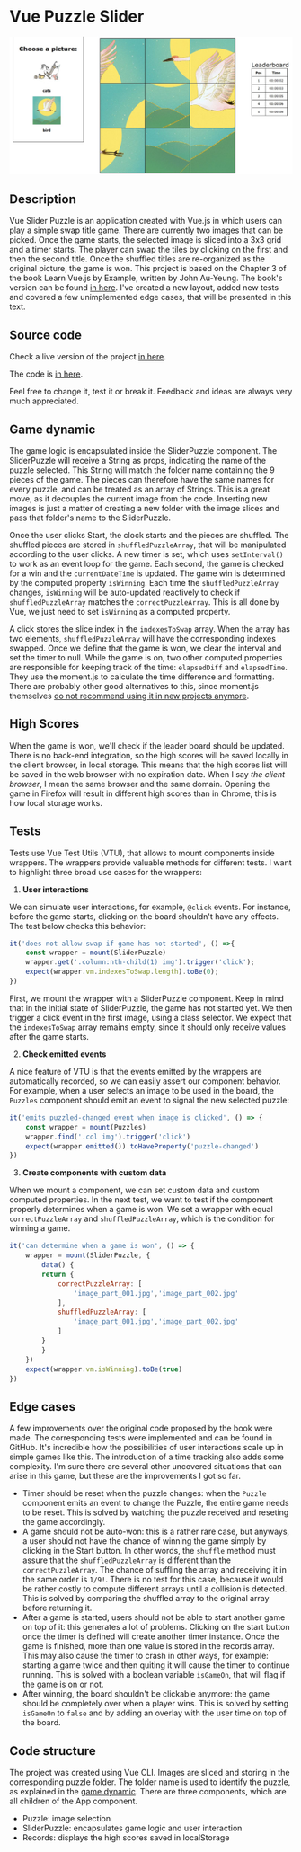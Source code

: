 Vue Puzzle Slider
=================

![vue-weather](../assets/vue-puzzle-slider.jpg)

## Description

Vue Slider Puzzle is an application created with Vue.js in which users can play a simple swap title game.
There are currently two images that can be picked.
Once the game starts, the selected image is sliced into a 3x3 grid and a timer starts. 
The player can swap the tiles by clicking on the first and then the second title.
Once the shuffled titles are re-organized as the original picture, the game is won.
This project is based on the Chapter 3 of the book Learn Vue.js by Example, written by John Au-Yeung.
The book's version can be found [in here](https://github.com/PacktPublishing/-Vue.js-3-By-Example/tree/master/Chapter03).
I've created a new layout, added new tests and covered a few unimplemented edge cases, that will be presented in this text.

## Source code

Check a live version of the project [in here](https://beautiful-flan-fc5c64.netlify.app/).

The code is [in here](https://github.com/cdpaiva/vue-slider-puzzle).

Feel free to change it, test it or break it.
Feedback and ideas are always very much appreciated.

## Game dynamic

The game logic is encapsulated inside the SliderPuzzle component.
The SliderPuzzle will receive a String as props, indicating the name of the puzzle selected.
This String will match the folder name containing the 9 pieces of the game.
The pieces can therefore have the same names for every puzzle, and can be treated as an array of Strings.
This is a great move, as it decouples the current image from the code.
Inserting new images is just a matter of creating a new folder with the image slices and pass that folder's name to the SliderPuzzle.

Once the user clicks Start, the clock starts and the pieces are shuffled. The shuffled pieces are stored in `shuffledPuzzleArray`, that will be manipulated according to the user clicks.
A new timer is set, which uses `setInterval()` to work as an event loop for the game.
Each second, the game is checked for a win and the `currentDateTime` is updated.
The game win is determined by the computed property `isWinning`.
Each time the `shuffledPuzzleArray` changes, `isWinning` will be auto-updated reactively to check if `shuffledPuzzleArray` matches the `correctPuzzleArray`.
This is all done by Vue, we just need to set `isWinning` as a computed property.

A click stores the slice index in the `indexesToSwap` array.
When the array has two elements, `shuffledPuzzleArray` will have the corresponding indexes swapped.
Once we define that the game is won, we clear the interval and set the timer to null.
While the game is on, two other computed properties are responsible for keeping track of the time: `elapsedDiff` and `elapsedTime`.
They use the moment.js to calculate the time difference and formatting.
There are probably other good alternatives to this, since moment.js themselves [do not recommend using it in new projects anymore](https://momentjs.com/docs/).

## High Scores

When the game is won, we'll check if the leader board should be updated.
There is no back-end integration, so the high scores will be saved locally in the client browser, in local storage.
This means that the high scores list will be saved in the web browser with no expiration date.
When I say _the client browser_, I mean the same browser and the same domain.
Opening the game in Firefox will result in different high scores than in Chrome, this is how local storage works.

## Tests

Tests use Vue Test Utils (VTU), that allows to mount components inside wrappers.
The wrappers provide valuable methods for different tests.
I want to highlight three broad use cases for the wrappers:

1. __User interactions__

We can simulate user interactions, for example, `@click` events.
For instance, before the game starts, clicking on the board shouldn't have any effects.
The test below checks this behavior:

```js
it('does not allow swap if game has not started', () =>{
    const wrapper = mount(SliderPuzzle)
    wrapper.get('.column:nth-child(1) img').trigger('click');
    expect(wrapper.vm.indexesToSwap.length).toBe(0);
})
```

First, we mount the wrapper with a SliderPuzzle component.
Keep in mind that in the initial state of SliderPuzzle, the game has not started yet.
We then trigger a click event in the first image, using a class selector.
We expect that the `indexesToSwap` array remains empty, since it should only receive values after the game starts.

2. __Check emitted events__

A nice feature of VTU is that the events emitted by the wrappers are automatically recorded, so we can easily assert our component behavior.
For example, when a user selects an image to be used in the board, the `Puzzles` component should emit an event to signal the new selected puzzle:

```js
it('emits puzzled-changed event when image is clicked', () => {
    const wrapper = mount(Puzzles)
    wrapper.find('.col img').trigger('click')
    expect(wrapper.emitted()).toHaveProperty('puzzle-changed')
})
```

3. __Create components with custom data__

When we mount a component, we can set custom data and custom computed properties.
In the next test, we want to test if the component properly determines when a game is won.
We set a wrapper with equal `correctPuzzleArray` and `shuffledPuzzleArray`, which is the condition for winning a game.

```js
it('can determine when a game is won', () => {
    wrapper = mount(SliderPuzzle, {
        data() {
        return {
            correctPuzzleArray: [
                'image_part_001.jpg','image_part_002.jpg'
            ],
            shuffledPuzzleArray: [
                'image_part_001.jpg','image_part_002.jpg'
            ]
        }
        }
    })
    expect(wrapper.vm.isWinning).toBe(true)
})
```
## Edge cases

A few improvements over the original code proposed by the book were made.
The corresponding tests were implemented and can be found in GitHub.
It's incredible how the possibilities of user interactions scale up in simple games like this.
The introduction of a time tracking also adds some complexity.
I'm sure there are several other uncovered situations that can arise in this game, but these are the improvements I got so far.

* Timer should be reset when the puzzle changes: when the `Puzzle` component emits an event to change the Puzzle, the entire game needs to be reset. This is solved by watching the puzzle received and reseting the game accordingly.
* A game should not be auto-won: this is a rather rare case, but anyways, a user should not have the chance of winning the game simply by clicking in the Start button. In other words, the `shuffle` method must assure that the `shuffledPuzzleArray` is different than the `correctPuzzleArray`. The chance of suffling the array and receiving it in the same order is `1/9!`. There is no test for this case, because it would be rather costly to compute different arrays until a collision is detected. This is solved by comparing the shuffled array to the original array before returning it.
* After a game is started, users should not be able to start another game on top of it: this generates a lot of problems. Clicking on the start button once the timer is defined will create another timer instance. Once the game is finished, more than one value is stored in the records array. This may also cause the timer to crash in other ways, for example: starting a game twice and then quiting it will cause the timer to continue running. This is solved with a boolean variable `isGameOn`, that will flag if the game is on or not.
* After winning, the board shouldn't be clickable anymore: the game should be completely over when a player wins. This is solved by setting `isGameOn` to `false` and by adding an overlay with the user time on top of the board.

## Code structure

The project was created using Vue CLI. Images are sliced and storing in the corresponding puzzle folder. The folder name is used to identify the puzzle, as explained in the [game dynamic](#game-dynamic). There are three components, which are all children of the App component.

* Puzzle: image selection
* SliderPuzzle: encapsulates game logic and user interaction
* Records: displays the high scores saved in localStorage
